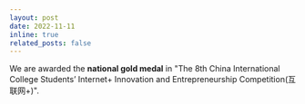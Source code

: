 ```yaml
---
layout: post
date: 2022-11-11
inline: true
related_posts: false
---
```


We are awarded the **national gold medal** in "The 8th China International College Students’ Internet+ Innovation and Entrepreneurship Competition(互联网+)".
